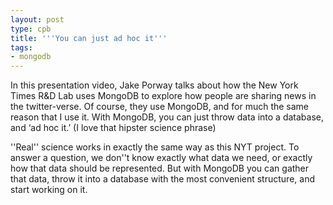 ```yaml
---
layout: post
type: cpb
title: '''You can just ad hoc it'''
tags:
- mongodb
---
```

In this presentation video, Jake Porway talks about how the New York Times R&D Lab uses MongoDB to explore how people are sharing news in the twitter-verse. Of course, they use MongoDB, and for much the same reason that I use it. With MongoDB, you can just throw data into a database, and ‘ad hoc it.’ (I love that hipster science phrase)

''Real'' science works in exactly the same way as this NYT project. To answer a question, we don''t know exactly what data we need, or exactly how that data should be represented. But with MongoDB you can gather that data, throw it into a database with the most convenient structure, and start working on it.
